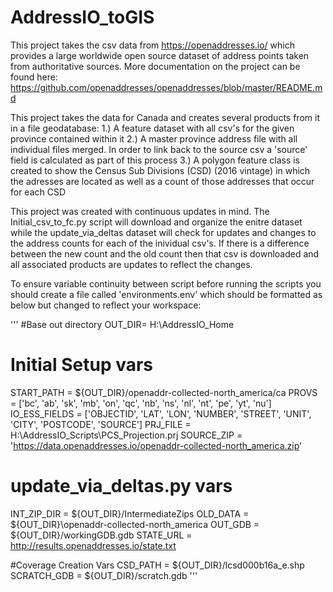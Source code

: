 # AddressIO_toGIS

This project takes the csv data from https://openaddresses.io/ which provides a large worldwide open source dataset of address points taken from authoritative sources. More documentation on the project can be found here: https://github.com/openaddresses/openaddresses/blob/master/README.md 

This project takes the data for Canada and creates several products from it in a file geodatabase:
    1.) A feature dataset with all csv's for the given province contained within it
    2.) A master province address file with all individual files merged. In order to link back to the source csv a 'source' field is calculated as part of this process
    3.) A polygon feature class is created to show the Census Sub Divisions (CSD) (2016 vintage) in which the adresses are located as well as a count of those addresses that occur for each CSD

This project was created with continuous updates in mind. The Initial_csv_to_fc.py script will download and organize the enitre dataset while the update_via_deltas dataset will check for updates and changes to the address counts for each of the inividual csv's. If there is a difference between the new count and the old count then that csv is downloaded and all associated products are updates to reflect the changes.

To ensure variable continuity between script before running the scripts you should create a file called 'environments.env' which should be formatted as below but changed to reflect your workspace:

'''
#Base out directory
OUT_DIR= H:\\AddressIO_Home 

# Initial Setup vars
START_PATH = ${OUT_DIR}/openaddr-collected-north_america/ca
PROVS = ['bc', 'ab', 'sk', 'mb', 'on', 'qc', 'nb', 'ns', 'nl', 'nt', 'pe', 'yt', 'nu']
IO_ESS_FIELDS = ['OBJECTID', 'LAT', 'LON', 'NUMBER', 'STREET', 'UNIT', 'CITY', 'POSTCODE', 'SOURCE']
PRJ_FILE = H:\\AddressIO_Scripts\\PCS_Projection.prj
SOURCE_ZIP = 'https://data.openaddresses.io/openaddr-collected-north_america.zip' 

# update_via_deltas.py vars
INT_ZIP_DIR = ${OUT_DIR}/IntermediateZips
OLD_DATA = ${OUT_DIR}\openaddr-collected-north_america
OUT_GDB = ${OUT_DIR}/workingGDB.gdb
STATE_URL = http://results.openaddresses.io/state.txt

#Coverage Creation Vars
CSD_PATH = ${OUT_DIR}/lcsd000b16a_e.shp
SCRATCH_GDB = ${OUT_DIR}/scratch.gdb
'''